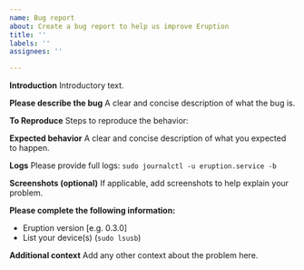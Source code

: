 ```yaml
---
name: Bug report
about: Create a bug report to help us improve Eruption
title: ''
labels: ''
assignees: ''

---
```


**Introduction**
Introductory text.

**Please describe the bug**
A clear and concise description of what the bug is.

**To Reproduce**
Steps to reproduce the behavior:

**Expected behavior**
A clear and concise description of what you expected to happen.

**Logs**
Please provide full logs: `sudo journalctl -u eruption.service -b`

**Screenshots (optional)**
If applicable, add screenshots to help explain your problem.

**Please complete the following information:**

 * Eruption version [e.g. 0.3.0]
 * List your device(s) (`sudo lsusb`)

**Additional context**
Add any other context about the problem here.
